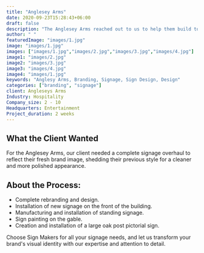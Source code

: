 ```yaml
---
title: "Anglesey Arms"
date: 2020-09-23T15:28:43+06:00
draft: false
description: "The Anglesey Arms reached out to us to help them build top notch sign boards for their business"
author: " "
featuredImage: "images/1.jpg"
image: "images/1.jpg"
images: ["images/1.jpg","images/2.jpg","images/3.jpg","images/4.jpg"]
image1: "images/2.jpg"
image2: "images/3.jpg"
image3: "images/4.jpg"
image4: "images/1.jpg"
keywords: "Anglesy Arms, Branding, Signage, Sign Design, Design"
categories: ["branding", "signage"]
client: Angleseys Arms
Industry: Hospitality
Company_size: 2 - 10
Headquarters: Entertainment
Project_duration: 2 weeks 
---
```


## What the Client Wanted
For the Anglesey Arms, our client needed a complete signage overhaul to reflect their fresh brand image, shedding their previous style for a cleaner and more polished appearance.

## About the Process:
- Complete rebranding and design.
- Installation of new signage on the front of the building.
- Manufacturing and installation of standing signage.
- Sign painting on the gable.
- Creation and installation of a large oak post pictorial sign.

Choose Sign Makers for all your signage needs, and let us transform your brand's visual identity with our expertise and attention to detail.
